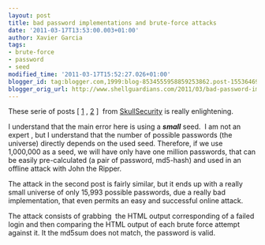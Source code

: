 ```yaml
---
layout: post
title: bad password implementations and brute-force attacks
date: '2011-03-17T13:53:00.003+01:00'
author: Xavier Garcia
tags:
- brute-force
- password
- seed
modified_time: '2011-03-17T15:52:27.026+01:00'
blogger_id: tag:blogger.com,1999:blog-8534555958859253862.post-155364695224057474
blogger_orig_url: http://www.shellguardians.com/2011/03/bad-password-implementations-and-brute.html
---
```

These serie of posts [ [1](http://www.skullsecurity.org/blog/2011/hacking-crappy-password-resets-part-1) , [2](http://www.skullsecurity.org/blog/2011/hacking-crappy-password-resets-part-2) ]  from [SkullSecurity](http://www.skullsecurity.org/blog/) is really enlightening.  
  
I understand that the main error here is using a **_small_** seed.  I am not an expert , but I understand that the number of possible passwords (the universe) directly depends on the used seed. Therefore, if we use 1,000,000 as a seed, we will have only have one million passwords, that can be easily pre-calculated (a pair of password, md5-hash) and used in an offline attack with John the Ripper.  
  
  
The attack in the second post is fairly similar, but it ends up with a really small universe of only 15,993 possible passwords, due a really bad implementation, that even permits an easy and successful online attack.  
  
The attack consists of grabbing  the HTML output corresponding of a failed login and then comparing the HTML output of each brute force attempt against it. It the md5sum does not match, the password is valid.
